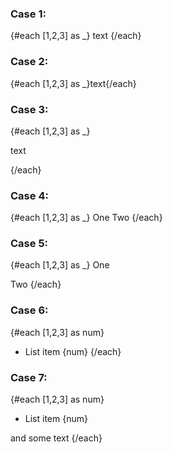 ### Case 1:

{#each [1,2,3] as _}
  text
{/each}

### Case 2:

{#each [1,2,3] as _}text{/each}

### Case 3:

{#each [1,2,3] as _}

  text

{/each}

### Case 4:

{#each [1,2,3] as _}
  One
  Two
{/each}

### Case 5:
{#each [1,2,3] as _}
  One

  Two
{/each}

### Case 6:
{#each [1,2,3] as num}
 * List item {num}
{/each}

### Case 7:
{#each [1,2,3] as num}
 * List item {num}
 
 and some text
{/each}